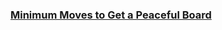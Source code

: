### [Minimum Moves to Get a Peaceful Board](https://leetcode.com/problems/minimum-moves-to-get-a-peaceful-board)

